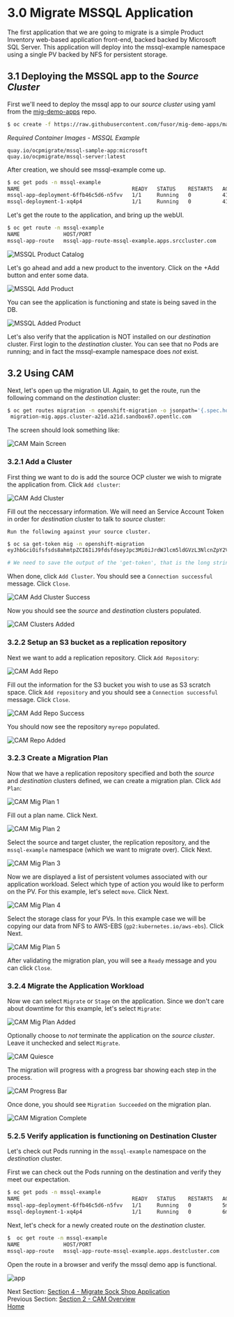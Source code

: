 # 3.0 Migrate MSSQL Application

The first application that we are going to migrate is a simple Product Inventory web-based application front-end, backed backed by Microsoft SQL Server.  This application will deploy into the mssql-example namespace using a single PV backed by NFS for persistent storage.

## 3.1 Deploying the MSSQL app to the _Source Cluster_
First we'll need to deploy the mssql app to our _source cluster_ using yaml from the [mig-demo-apps](https://github.com/fusor/mig-demo-apps/) repo.
```bash
$ oc create -f https://raw.githubusercontent.com/fusor/mig-demo-apps/master/apps/mssql-app/manifest.yaml
```

_Required Container Images - MSSQL Example_
```
quay.io/ocpmigrate/mssql-sample-app:microsoft
quay.io/ocpmigrate/mssql-server:latest
```

After creation, we should see mssql-example come up.

```bash
$ oc get pods -n mssql-example
NAME                                    READY   STATUS    RESTARTS   AGE
mssql-app-deployment-6ffb46c5d6-n5fvv   1/1     Running   0          41m
mssql-deployment-1-xq4p4                1/1     Running   0          41m
```

Let's get the route to the application, and bring up the webUI.

```bash
$ oc get route -n mssql-example
NAME              HOST/PORT                                                       PATH   SERVICES     PORT 
mssql-app-route   mssql-app-route-mssql-example.apps.srccluster.com          db-app-svc   5000 
```

![MSSQL Product Catalog](./screenshots/lab5/mssql-product-catalog.png)

Let's go ahead and add a new product to the inventory.  Click on the +Add button and enter some data.

![MSSQL Add Product](./screenshots/lab5/mssql-add-product.png)

You can see the application is functioning and state is being saved in the DB.  

![MSSQL Added Product](./screenshots/lab5/mssql-added-product.png)

Let's also verify that the application is NOT installed on our _destination_ cluster.  First login to the _destination_ cluster. You can see that no Pods are running; and in fact the mssql-example namespace does *not* exist.

## 3.2 Using CAM

Next, let's open up the migration UI. Again, to get the route, run the following command on the _destination_ cluster:
```bash
$ oc get routes migration -n openshift-migration -o jsonpath='{.spec.host}'
 migration-mig.apps.cluster-a21d.a21d.sandbox67.opentlc.com
```

The screen should look something like:

![CAM Main Screen](./screenshots/lab5/cam-main-screen.png)

### 3.2.1 Add a Cluster

First thing we want to do is add the source OCP cluster we wish to migrate the
application from. Click `Add cluster`:

![CAM Add Cluster](./screenshots/lab5/cam-add-cluster.png)

Fill out the neccessary information. We will need an Service Account Token in order for _destination_ cluster to talk to _source_ cluster:

`Run the following against your source cluster.`

```bash
$ oc sa get-token mig -n openshift-migration
eyJhbGciOifsfsds8ahmtpZCI6IiJ9fdsfdseyJpc3MiOiJrdWJlcm5ldGVzL3NlcnZpY2VhY2NvdW50Iiwia3ViZXJuZXRlcy5pby9zZXJ2aWNlYWNjb3VudC9uYW1lc3BhY2UiOiJtaWciLCJrdWJlcm5ldGVzLmlvL3NlcnZpY2VhY2NvdW50L3NlY3JldC5uYW1lIjoibWlnLXRva2VuLTdxMnhjIiwia3ViZXJuZXRlcy5pby9zZXJ2aWNlYWNjb3VudC9zZXJ2aWNlLWFjY291bnQubmFtZSI6Im1pZyIsImt1YmVybmss7gc2VydmljZWFjY291bnQvc2VydmljZS1hY2NvdW50LnVpZCI6IjQ5NjYyZjgxLWEzNDItMTFlOS05NGRjLTA2MDlkNjY4OTQyMCIsInN1YiI6InN5c3RlbTpzZXJ2aWNlYWNjb3VudDptaWc6bWlnIn0.Qhcv0cwP539nSxbhIHFNHen0PNXSfLgBiDMFqt6BvHZBLET_UK0FgwyDxnRYRnDAHdxAGHN3dHxVtwhu-idHKI-mKc7KnyNXDfWe5O0c1xWv63BbEvyXnTNvpJuW1ChUGCY04DBb6iuSVcUMi04Jy_sVez00FCQ56xMSFzy5nLW5QpLFiFOTj2k_4Krcjhs8dgf02dgfkkshshjfgfsdfdsfdsa8fdsgdsfd8fasfdaTScsu4lEDSbMY25rbpr-XqhGcGKwnU58qlmtJcBNT3uffKuxAdgbqa-4zt9cLFeyayTKmelc1MLswlOvu3vvJ2soFx9VzWdPbGRMsjZWWLvJ246oyzwykYlBunYJbX3D_uPfyqoKfzA

# We need to save the output of the 'get-token', that is the long string we will enter into the mig-ui when we create a new cluster entry.
```

When done, click `Add Cluster`. You should see a `Connection successful` message. Click `Close`.

![CAM Add Cluster Success](./screenshots/lab5/cam-add-cluster-success.png)

Now you should see the _source_ and _destination_ clusters populated.

![CAM Clusters Added](./screenshots/lab5/cam-clusters-added.png)

### 3.2.2 Setup an S3 bucket as a replication repository

Next we want to add a replication repository. Click `Add Repository`:

![CAM Add Repo](./screenshots/lab5/cam-add-repo.png)

Fill out the information for the S3 bucket you wish to use as S3 scratch space. Click `Add repository` and you should see a `Connection successful` message. Click `Close`.

![CAM Add Repo Success](./screenshots/lab5/cam-add-repo-success.png)

You should now see the repository `myrepo` populated.

![CAM Repo Added](./screenshots/lab5/cam-repo-added.png)

### 3.2.3 Create a Migration Plan

Now that we have a replication repository specified and both the _source_ and
_destination_ clusters defined, we can create a migration plan. Click `Add Plan`:

![CAM Mig Plan 1](./screenshots/lab5/cam-mig-plan-1.png)

Fill out a plan name. Click Next.

![CAM Mig Plan 2](./screenshots/lab5/cam-mig-plan-2.png)

Select the source and target cluster, the replication repository, and the `mssql-example` namespace (which we want to migrate over). Click Next.

![CAM Mig Plan 3](./screenshots/lab5/cam-mig-plan-3.png)

Now we are displayed a list of persistent volumes associated with our
application workload. Select which type of action you would like to perform on the PV. For this example, let's select `move`.  Click Next.

![CAM Mig Plan 4](./screenshots/lab5/cam-mig-plan-4.png)

Select the storage class for your PVs.  In this example case we will be copying our data from NFS to AWS-EBS (`gp2:kubernetes.io/aws-ebs`).  Click Next.

![CAM Mig Plan 5](./screenshots/lab5/cam-mig-plan-5.png)

After validating the migration plan, you will see a `Ready` message and you can click `Close`.

### 3.2.4 Migrate the Application Workload

Now we can select `Migrate` or `Stage` on the application. Since we don't care about downtime for this example, let's select `Migrate`:

![CAM Mig Plan Added](./screenshots/lab5/cam-mig-plan-added.png)

Optionally choose to *not* terminate the application on the _source cluster_.
Leave it unchecked and select `Migrate`.

![CAM Quiesce](./screenshots/lab5/cam-quiesce.png)

The migration will progress with a progress bar showing each step in the process.

![CAM Progress Bar](./screenshots/lab5/cam-progress-bar.png)

Once done, you should see `Migration Succeeded` on the migration plan.

![CAM Migration Complete](./screenshots/lab5/cam-migration-complete.png)


### 5.2.5 Verify application is functioning on Destination Cluster

Let's check out Pods running in the `mssql-example` namespace on the _destination_ cluster.

First we can check out the Pods running on the destination and verify they meet our expectation.
```bash
$ oc get pods -n mssql-example
NAME                                    READY   STATUS    RESTARTS   AGE
mssql-app-deployment-6ffb46c5d6-n5fvv   1/1     Running   0          5m
mssql-deployment-1-xq4p4                1/1     Running   0          6m
```

Next, let's check for a newly created route on the _destination_ cluster.
```bash
$  oc get route -n mssql-example
NAME              HOST/PORT                                                 PATH   SERVICES   
mssql-app-route   mssql-app-route-mssql-example.apps.destcluster.com     db-app-svc   5000 
```

Open the route in a browser and verify the mssql demo app is functional.

![app](./screenshots/lab5/mssql-example-app-ocp4.png)

Next Section: [Section 4 - Migrate Sock Shop Application](./4.md)<br>
Previous Section: [Section 2 - CAM Overview](./2.md)<br>
[Home](./README.md)
